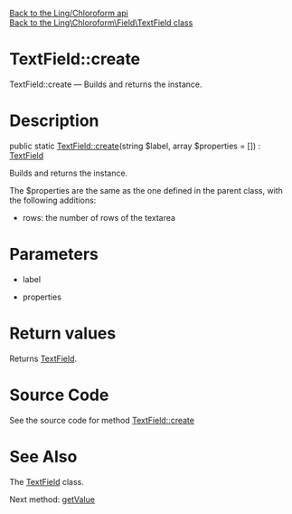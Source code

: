 [Back to the Ling/Chloroform api](https://github.com/lingtalfi/Chloroform/blob/master/doc/api/Ling/Chloroform.md)<br>
[Back to the Ling\Chloroform\Field\TextField class](https://github.com/lingtalfi/Chloroform/blob/master/doc/api/Ling/Chloroform/Field/TextField.md)


TextField::create
================



TextField::create — Builds and returns the instance.




Description
================


public static [TextField::create](https://github.com/lingtalfi/Chloroform/blob/master/doc/api/Ling/Chloroform/Field/TextField/create.md)(string $label, array $properties = []) : [TextField](https://github.com/lingtalfi/Chloroform/blob/master/doc/api/Ling/Chloroform/Field/TextField.md)




Builds and returns the instance.

The $properties are the same as the one defined in the parent class,
with the following additions:

- rows: the number of rows of the textarea




Parameters
================


- label

    

- properties

    


Return values
================

Returns [TextField](https://github.com/lingtalfi/Chloroform/blob/master/doc/api/Ling/Chloroform/Field/TextField.md).








Source Code
===========
See the source code for method [TextField::create](https://github.com/lingtalfi/Chloroform/blob/master/Field/TextField.php#L26-L30)


See Also
================

The [TextField](https://github.com/lingtalfi/Chloroform/blob/master/doc/api/Ling/Chloroform/Field/TextField.md) class.

Next method: [getValue](https://github.com/lingtalfi/Chloroform/blob/master/doc/api/Ling/Chloroform/Field/TextField/getValue.md)<br>

